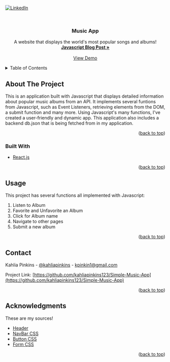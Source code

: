 <div id="top"></div>

[![LinkedIn][linkedin-shield]][linkedin-url]



<!-- PROJECT LOGO -->
<br />
<div align="center">

  <h3 align="center">Music App</h3>

  <p align="center">
    A website that displays the world's most popular songs and albums!
    <br />
    <a href="https://medium.com/@kpinkin1/javascript-event-listeners-da4ecd62bd59"><strong>Javascript Blog Post »</strong></a>
    <br />
    <br />
    <a href="https://www.youtube.com/watch?v=Y-vX5Ju5ZDg">View Demo</a>
    
    
</div>

<!-- TABLE OF CONTENTS -->
<details>
  <summary>Table of Contents</summary>
  <ol>
    <li>
      <a href="#about-the-project">About The Project</a>
      <ul>
        <li><a href="#built-with">Built With</a></li>
      </ul>
    </li>
    <li><a href="#usage">Usage</a></li>
    <li><a href="#contact">Contact</a></li>
  </ol>
</details>



<!-- ABOUT THE PROJECT -->
## About The Project




This is an application built with Javascript that displays detailed information about popular music albums from an API. It implements several funtions from Javascript, such as Event Listeners, retrieving elements from the DOM, a submit function and many more. Using Javascript's many functions, I've created a user-friendly and dynamic app. This application also includes a backend db.json that is being fetched from      in my application.

<p align="right">(<a href="#top">back to top</a>)</p>



### Built With

* [React.js](https://reactjs.org/)


<p align="right">(<a href="#top">back to top</a>)</p>

<!-- USAGE EXAMPLES -->
## Usage

This project has several functions all implemented with Javascript: 
    <ol>
        <li>Listen to Album</li>
        <li>Favorite and Unfavorite an Album</li>
        <li>Click for Album name</li>
        <li>Navigate to other pages</li>
        <li>Submit a new album</li>
    </ol>

<p align="right">(<a href="#top">back to top</a>)</p>


<!-- CONTACT -->
## Contact

Kahlia Pinkins - [@kahliapinkins](https://www.linkedin.com/in/kahlia-pinkins-616599207/) - kpinkin1@gmail.com

Project Link: [https://github.com/kahliapinkins123/Simple-Music-App](https://github.com/kahliapinkins123/Simple-Music-App)

<p align="right">(<a href="#top">back to top</a>)</p>



<!-- ACKNOWLEDGMENTS -->
## Acknowledgments

These are my sources!

* [Header]( https://wallpaperaccess.com/awesome-cool-anime)
* [NavBar CSS](https://www.w3schools.com/howto/howto_js_topnav.asp)
* [Button CSS](https://www.w3schools.com/css/css3_buttons.asp)
* [Form CSS](https://www.w3schools.com/css/css_form.asp)

<p align="right">(<a href="#top">back to top</a>)</p>



<!-- MARKDOWN LINKS & IMAGES -->

[linkedin-shield]: https://img.shields.io/badge/-LinkedIn-black.svg?style=for-the-badge&logo=linkedin&colorB=555
[linkedin-url]: https://www.linkedin.com/in/kahlia-pinkins-616599207/
[anime-nook]: https://i.imgur.com/D3rjBFt.png

